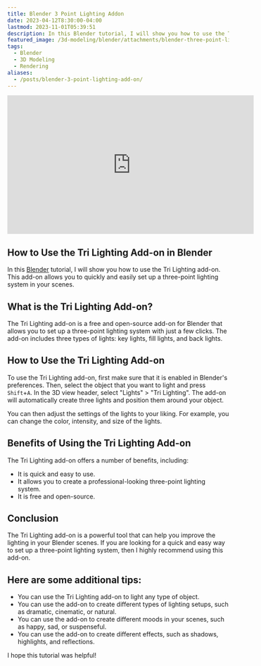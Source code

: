 ```yaml
---
title: Blender 3 Point Lighting Addon
date: 2023-04-12T8:30:00-04:00
lastmod: 2023-11-01T05:39:51
description: In this Blender tutorial, I will show you how to use the Tri Lighting add-on.
featured_image: /3d-modeling/blender/attachments/blender-three-point-lighting-add-on.jpg
tags:
  - Blender
  - 3D Modeling
  - Rendering
aliases:
  - /posts/blender-3-point-lighting-add-on/
---
```


<div class="video-grid">
<div class="iframe-16-9-container">
<iframe class="youTubeIframe" width="560" height="315" src="https://www.youtube.com/embed/SbMuowrbKe0" title="YouTube video player" frameborder="0" allow="accelerometer; autoplay; clipboard-write; encrypted-media; gyroscope; picture-in-picture; web-share" allowfullscreen></iframe>
</div>
</div>

## How to Use the Tri Lighting Add-on in Blender

In this [Blender](./blender.md) tutorial, I will show you how to use the Tri Lighting add-on. This add-on allows you to quickly and easily set up a three-point lighting system in your scenes.

## What is the Tri Lighting Add-on?

The Tri Lighting add-on is a free and open-source add-on for Blender that allows you to set up a three-point lighting system with just a few clicks. The add-on includes three types of lights: key lights, fill lights, and back lights.

## How to Use the Tri Lighting Add-on

To use the Tri Lighting add-on, first make sure that it is enabled in Blender's preferences. Then, select the object that you want to light and press `Shift`+`A`. In the 3D view header, select "Lights" > "Tri Lighting". The add-on will automatically create three lights and position them around your object.

You can then adjust the settings of the lights to your liking. For example, you can change the color, intensity, and size of the lights.

## Benefits of Using the Tri Lighting Add-on

The Tri Lighting add-on offers a number of benefits, including:

- It is quick and easy to use.
- It allows you to create a professional-looking three-point lighting system.
- It is free and open-source.

## Conclusion

The Tri Lighting add-on is a powerful tool that can help you improve the lighting in your Blender scenes. If you are looking for a quick and easy way to set up a three-point lighting system, then I highly recommend using this add-on.

## Here are some additional tips:

- You can use the Tri Lighting add-on to light any type of object.
- You can use the add-on to create different types of lighting setups, such as dramatic, cinematic, or natural.
- You can use the add-on to create different moods in your scenes, such as happy, sad, or suspenseful.
- You can use the add-on to create different effects, such as shadows, highlights, and reflections.

I hope this tutorial was helpful!
